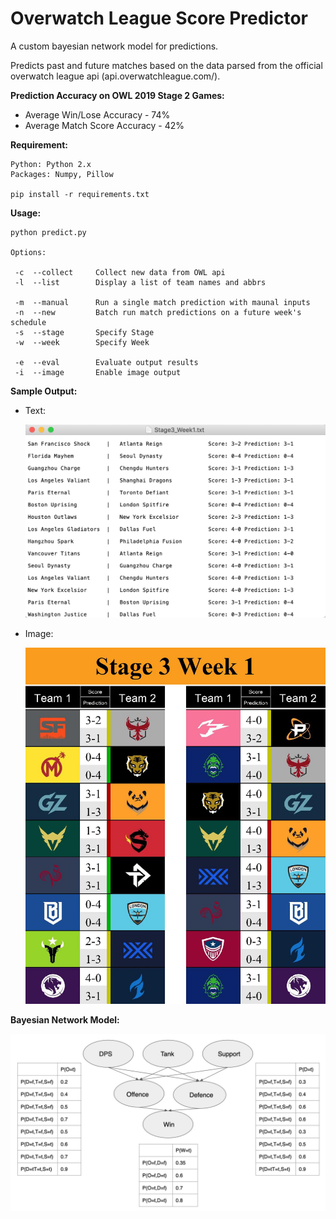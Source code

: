 # Overwatch League Score Predictor

A custom bayesian network model for predictions.

Predicts past and future matches based on the data parsed from the official overwatch league api (api.overwatchleague.com/).


**Prediction Accuracy on OWL 2019 Stage 2 Games:** 

   - Average Win/Lose Accuracy - 74% 
   - Average Match Score Accuracy - 42%


**Requirement:** 

    Python: Python 2.x
    Packages: Numpy, Pillow
    
    pip install -r requirements.txt


**Usage:** 

    python predict.py
   
    Options:
    
     -c  --collect     Collect new data from OWL api
     -l  --list        Display a list of team names and abbrs
     
     -m  --manual      Run a single match prediction with maunal inputs
     -n  --new         Batch run match predictions on a future week's schedule
     -s  --stage       Specify Stage
     -w  --week        Specify Week
     
     -e  --eval        Evaluate output results
     -i  --image       Enable image output



**Sample Output:**
   
   * Text:
   
      <img src="https://github.com/TianyangZhan/OverwatchLeaguePredictor/blob/master/TextOutput.jpg" width="500">
   * Image:
   
      <img src="https://github.com/TianyangZhan/OverwatchLeaguePredictor/blob/master/image_results/Stage3_Week1.jpg" width="500">
   



**Bayesian Network Model:**
   
![Alt text](https://github.com/TianyangZhan/OverwatchLeaguePredictor/blob/master/Model.jpg?raw=true "Title")

